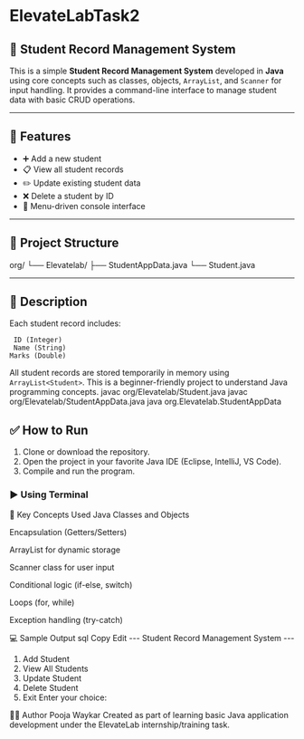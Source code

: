 # ElevateLabTask2  
## 📘 Student Record Management System

This is a simple **Student Record Management System** developed in **Java** using core concepts such as classes, objects, `ArrayList`, and `Scanner` for input handling. It provides a command-line interface to manage student data with basic CRUD operations.

---

## 📌 Features

- ➕ Add a new student  
- 📋 View all student records  
- ✏️ Update existing student data  
- ❌ Delete a student by ID  
- 🧭 Menu-driven console interface

---

## 📁 Project Structure

org/
└── Elevatelab/
├── StudentAppData.java
└── Student.java


---

## 🧾 Description

Each student record includes:

	 ID (Integer)  
	 Name (String)  
	Marks (Double)

All student records are stored temporarily in memory using `ArrayList<Student>`. This is a beginner-friendly project to understand Java programming concepts.
javac org/Elevatelab/Student.java
javac org/Elevatelab/StudentAppData.java
java org.Elevatelab.StudentAppData




## ✅ How to Run

1. Clone or download the repository.
2. Open the project in your favorite Java IDE (Eclipse, IntelliJ, VS Code).
3. Compile and run the program.

### ▶️ Using Terminal
🧠 Key Concepts Used
Java Classes and Objects

Encapsulation (Getters/Setters)

ArrayList for dynamic storage

Scanner class for user input

Conditional logic (if-else, switch)

Loops (for, while)

Exception handling (try-catch)

💻 Sample Output
sql
Copy
Edit
--- Student Record Management System ---
1. Add Student
2. View All Students
3. Update Student
4. Delete Student
0. Exit
Enter your choice:

👩‍💻 Author
Pooja Waykar
Created as part of learning basic Java application development under the ElevateLab internship/training task.















